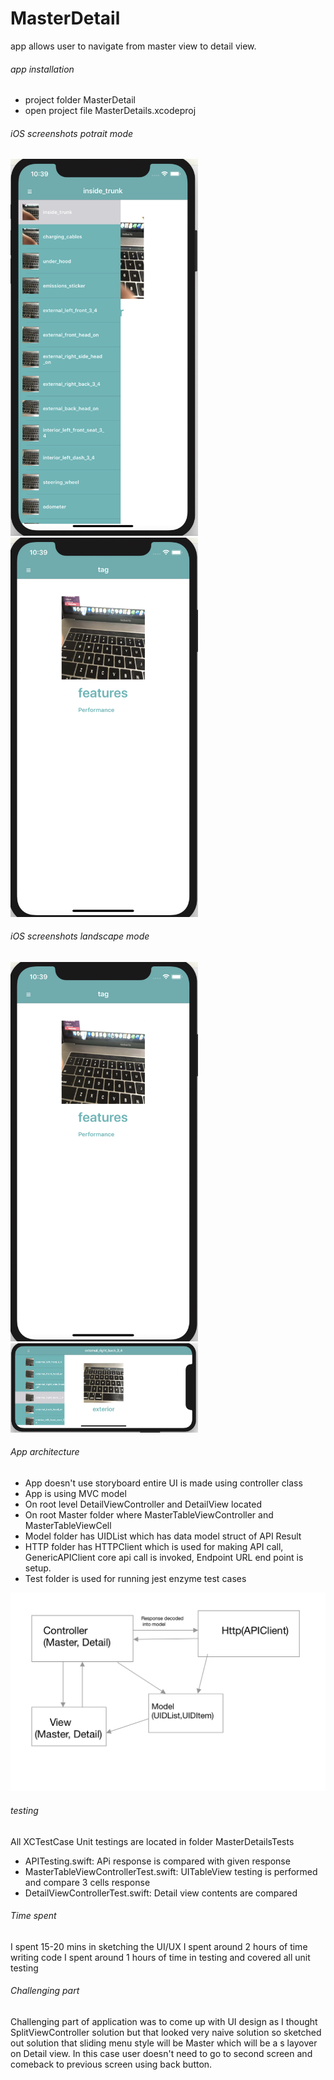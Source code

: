 # MasterDetail

app allows user to navigate from master view to detail view.
###### app installation
  - project folder MasterDetail
  - open project file MasterDetails.xcodeproj
 

###### iOS screenshots potrait mode
<img src="example1.png" width="300">  <img src="example2.png" width="300">


###### iOS screenshots landscape mode
<img src="example2.png" width="300">  <img src="example3.png" width="300">
    

###### App architecture
- App doesn't use storyboard entire UI is made using controller class
- App is using MVC model 
- On root level DetailViewController and DetailView located
- On root Master folder where MasterTableViewController and MasterTableViewCell
- Model folder has UIDList which has data model struct of API Result
- HTTP folder has HTTPClient which is used for making API call, GenericAPIClient core api call is invoked, Endpoint URL end point is setup.
- Test folder is used for running jest enzyme test cases

![Architecture](architecture.png)



###### testing
All XCTestCase Unit testings are located in folder MasterDetailsTests
- APITesting.swift: APi response is compared with given response
- MasterTableViewControllerTest.swift: UITableView testing is performed and compare 3 cells response 
- DetailViewControllerTest.swift: Detail view contents are compared


###### Time spent
I spent 15-20 mins in sketching the UI/UX
I spent around 2 hours of time writing code
I spent around 1 hours of time in testing and covered all unit testing

###### Challenging part
Challenging part of application was to come up with UI design as I thought SplitViewController solution but that looked very naive solution
so sketched out solution that sliding menu style will be Master which will be a s layover on Detail view. In this case user doesn't need 
to go to second screen and comeback to previous screen using back button. 
